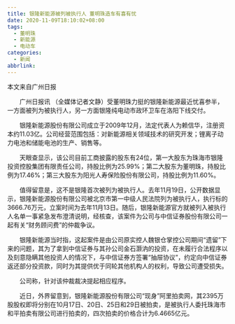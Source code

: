 ```yaml
---
title: 银隆新能源被列被执行人 董明珠造车有喜有忧
date: 2020-11-09T18:10:02+08:00
tags:
  - 董明珠
  - 新能源
  - 电动车
categories:
  - 新闻
abbrlink:
---
```


本文来自广州日报

　　广州日报讯 （全媒体记者文静）受董明珠力挺的银隆新能源最近忧喜参半，一方面被列为被执行人，另一方面银隆纯电动市政环卫车在洛阳下线交付。

　　银隆新能源股份有限公司成立于2009年12月，法定代表人为赖信华，注册资本约11.03亿。公司经营范围包括：对新能源相关领域技术的研究开发；锂离子动力电池和储能电池的生产、销售等。

　　天眼查显示，该公司目前工商披露的股东有24位，第一大股东为珠海市银隆投资控股集团有限责任公司，持股比例为25.99%；第二大股东为董明珠，持股比例为17.46%；第三大股东为阳光人寿保险股份有限公司，持股比例为11.60%。

　　值得留意是，这不是银隆首次被列为被执行人。去年11月19日，公开数据显示，银隆新能源股份有限公司被北京市第一中级人民法院列为被执行人，执行标的3666.76万元，立案时间为去年11月13日。随后，银隆新能源官方就被列入被执行人名单一事紧急发布澄清说明，经核查，该案件为公司与中信证券股份有限公司一起有关“财务顾问费”的仲裁争议。

　　银隆新能源当时指，这起案件是由公司原实控人魏银仓掌控公司期间“遗留”下来的问题，其为了拿到中信证券与其孙公司金石灏汭的投资，在未履行合法程序以及刻意隐瞒其他投资人的情况下，与中信证券方签署“抽屉协议”，约定向中信证券返还部分投资款，同时为其提供优于同轮其他机构人的权利，导致公司遭受损失。

　　公司称，针对该仲裁裁决提起相应程序。

　　近日，外界留意到，银隆新能源股份有限公司“现身”阿里拍卖网，其2395万股股权即将分别在10月17日、20日、25日和29日被拍卖，是被执行人委托珠海市和平拍卖有限公司进行拍卖的，四次拍卖的价格合计为6.4665亿元。